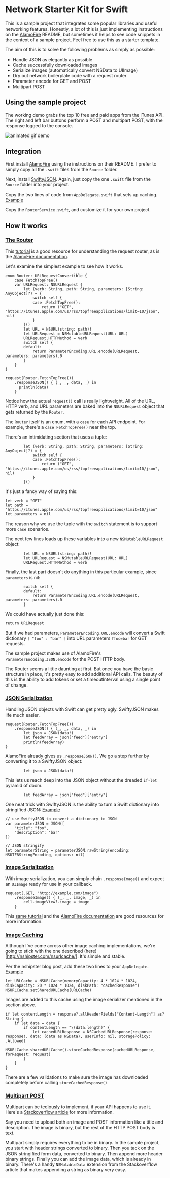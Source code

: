 # Network Starter Kit for Swift

This is a sample project that integrates some popular libraries and useful networking features.  Honestly, a lot of this is just implementing instructions on the [AlamoFire](https://github.com/Alamofire/Alamofire) README, but sometimes it helps to see code snippets in the context of a sample project.  Feel free to use this as a starter template.

The aim of this is to solve the following problems as simply as possible:

* Handle JSON as elegantly as possible
* Cache successfully downloaded images
* Serialize images (automatically convert NSData to UIImage)
* Dry out network boilerplate code with a request router
* Parameter encode for GET and POST
* Multipart POST

## Using the sample project

The working demo grabs the top 10 free and paid apps from the iTunes API.  The right and left bar buttons perform a POST and multipart POST, with the response logged to the console.

![animated gif demo](https://github.com/ThornTechPublic/SwiftNetworkStarterKit/blob/master/githubImages/networkMashupDemo.gif)

## Integration

First install [AlamoFire](https://github.com/Alamofire/Alamofire) using the instructions on their README.  I prefer to simply copy all the `.swift` files from the `Source` folder.

Next, install [SwiftyJSON](https://github.com/SwiftyJSON/SwiftyJSON).  Again, just copy the one `.swift` file from the `Source` folder into your project.

Copy the two lines of code from `AppDelegate.swift` that sets up caching.  [Example](https://github.com/ThornTechPublic/SwiftNetworkStarterKit/blob/master/networkMashup/AppDelegate.swift#L20)

Copy the `RouterService.swift`, and customize it for your own project.

## How it works

### [The Router](https://github.com/ThornTechPublic/SwiftNetworkStarterKit/blob/master/networkMashup/RouterService.swift#L32)

This [tutorial](http://www.raywenderlich.com/85080/beginning-alamofire-tutorial) is a good resource for understanding the request router, as is the [AlamoFire documentation](https://github.com/Alamofire/Alamofire#urlrequestconvertible).  

Let's examine the simplest example to see how it works.

```
enum Router: URLRequestConvertible {
    case FetchTopFree()
    var URLRequest: NSURLRequest {
        let (verb: String, path: String, parameters: [String: AnyObject]?) = {
            switch self {
            case .FetchTopFree():
                return ("GET", "https://itunes.apple.com/us/rss/topfreeapplications/limit=10/json", nil)
            }
        }()
        let URL = NSURL(string: path)!
        let URLRequest = NSMutableURLRequest(URL: URL)
        URLRequest.HTTPMethod = verb
        switch self {
        default:
            return ParameterEncoding.URL.encode(URLRequest, parameters: parameters).0
        }
    }
}

request(Router.FetchTopFree())
    .responseJSON() { (_, _, data, _) in
      println(data)
    }
```

Notice how the actual `request()` call is really lightweight.  All of the URL, HTTP verb, and URL parameters are baked into the `NSURLRequest` object that gets returned by the `Router`.

The `Router` itself is an enum, with a `case` for each API endpoint.  For example, there's a `case FetchTopFree()` near the top.

There's an intimidating section that uses a tuple:

```
        let (verb: String, path: String, parameters: [String: AnyObject]?) = {
            switch self {
            case .FetchTopFree():
                return ("GET", "https://itunes.apple.com/us/rss/topfreeapplications/limit=10/json", nil)
            }
        }()
```

It's just a fancy way of saying this:

```
let verb = "GET"
let path = "https://itunes.apple.com/us/rss/topfreeapplications/limit=10/json"
let parameters = nil
```

The reason why we use the tuple with the `switch` statement is to support more `case` scenarios.

The next few lines loads up these variables into a new `NSMutableURLRequest` object:

```
        let URL = NSURL(string: path)!
        let URLRequest = NSMutableURLRequest(URL: URL)
        URLRequest.HTTPMethod = verb
```

Finally, the last part doesn't do anything in this particular example, since `parameters` is nil:

```
        switch self {
        default:
            return ParameterEncoding.URL.encode(URLRequest, parameters: parameters).0
        }
```

We could have actually just done this:

```
return URLRequest
```

But if we had parameters, `ParameterEncoding.URL.encode` will convert a Swift dictionary `[ "foo" : "bar" ]` into URL parameters `?foo=bar` for GET requests.  

The sample project makes use of AlamoFire's `ParameterEncoding.JSON.encode` for the POST HTTP body.  

The Router seems a little daunting at first.  But once you have the basic structure in place, it's pretty easy to add additional API calls.  The beauty of this is the ability to add tokens or set a timeoutInterval using a single point of change.

### [JSON Serialization](https://github.com/ThornTechPublic/SwiftNetworkStarterKit/blob/master/networkMashup/RouterService.swift#L98)

Handling JSON objects with Swift can get pretty ugly.  SwiftyJSON makes life much easier.

```
request(Router.FetchTopFree())
    .responseJSON() { (_, _, data, _) in
        let json = JSON(data!)
        let feedArray = json["feed"]["entry"]
        println(feedArray)
}
```

AlamoFire already gives us `.responseJSON()`.  We go a step further by converting it to a SwiftyJSON object:

```
        let json = JSON(data!)
```

This lets us reach deep into the JSON object without the dreaded `if-let` pyramid of doom.

```
        let feedArray = json["feed"]["entry"]
```

One neat trick with SwiftyJSON is the ability to turn a Swift dictionary into stringified JSON: [Example](https://github.com/ThornTechPublic/SwiftNetworkStarterKit/blob/master/networkMashup/RouterService.swift#L98)

```
// use SwiftyJSON to convert a dictionary to JSON
var parameterJSON = JSON([
    "title": "foo",
    "description": "bar"
])

// JSON stringify
let parameterString = parameterJSON.rawString(encoding: NSUTF8StringEncoding, options: nil)
```

### [Image Serialization](https://github.com/ThornTechPublic/SwiftNetworkStarterKit/blob/master/networkMashup/RouterService.swift#L236)

With image serialization, you can simply chain `.responseImage()` and expect an `UIImage` ready for use in your callback.

```
request(.GET, "http://example.com/image")
    .responseImage() { (_, _, image, _) in
        cell.imageView?.image = image
    }
```

This [same tutorial](http://www.raywenderlich.com/85080/beginning-alamofire-tutorial) and the [AlamoFire documentation](https://github.com/Alamofire/Alamofire#response-serialization) are good resources for more information.  

### [Image Caching](https://github.com/ThornTechPublic/SwiftNetworkStarterKit/blob/master/networkMashup/RouterService.swift#L249)

Although I've come across other image caching implementations, we're going to stick with the one described (here)[http://nshipster.com/nsurlcache/].  It's simple and stable.

Per the nshipster blog post, add these two lines to your `AppDelegate`.  [Example](https://github.com/ThornTechPublic/SwiftNetworkStarterKit/blob/master/networkMashup/AppDelegate.swift#L20)

```
let URLCache = NSURLCache(memoryCapacity: 4 * 1024 * 1024, diskCapacity: 20 * 1024 * 1024, diskPath: "cachedResponse")
NSURLCache.setSharedURLCache(URLCache)
```

Images are added to this cache using the image serializer mentioned in the section above.

```
if let contentLength = response?.allHeaderFields["Content-Length"] as? String {
    if let data = data {
        if contentLength == "\(data.length)" {
            let cachedURLResponse = NSCachedURLResponse(response: response!, data: (data as NSData), userInfo: nil, storagePolicy: .Allowed)
            NSURLCache.sharedURLCache().storeCachedResponse(cachedURLResponse, forRequest: request)
        }
    }
}
```

There are a few validations to make sure the image has downloaded completely before calling `storeCachedResponse()`

### [Multipart POST](https://github.com/ThornTechPublic/SwiftNetworkStarterKit/blob/master/networkMashup/RouterService.swift#L155)

Multipart can be tediously to implement, if your API happens to use it.  Here's a [Stackoverflow article](http://stackoverflow.com/questions/26162616/upload-image-with-parameters-in-swift) for more information.  

Say you need to upload both an image and POST information like a title and description.  The image is binary, but the rest of the HTTP POST body is text.  

Multipart simply requires everything to be in binary.  In the sample project, you start with header strings converted to binary.  Then you tack on the JSON stringified form data, converted to binary.  Then append more header binary strings.  Finally you can add the image data, which is already in binary.  There's a handy `NSMutableData` extension from the Stackoverflow article that makes appending a string as binary very easy.

